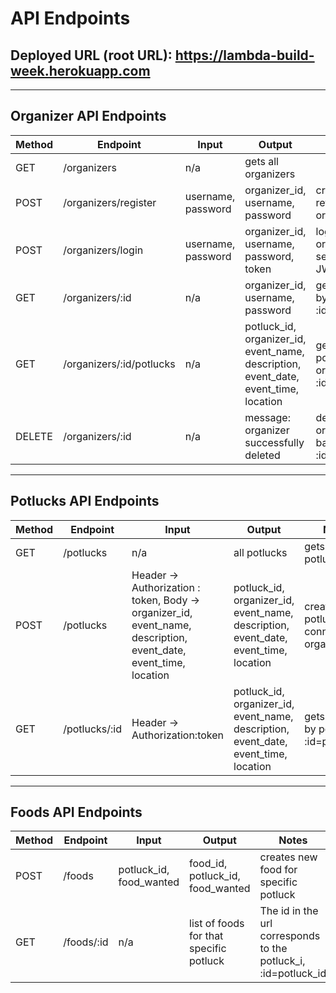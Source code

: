 # API Endpoints

## Deployed URL (root URL): https://lambda-build-week.herokuapp.com
---
## Organizer API Endpoints

|Method   | Endpoint      |Input    | Output  | Notes  |
|------   | -----------   | ------- | ------- | ------ |
|GET     | /organizers   | n/a     | gets all organizers|   |
|POST     | /organizers/register   | username, password    | organizer_id, username, password| creates and returns new organizer   |
|POST     | /organizers/login   | username, password    | organizer_id, username, password, token| logs in an organizer and sends back JWT token  |
|GET     | /organizers/:id   | n/a    | organizer_id, username, password| gets organizer by id, :id=organizer_id  |
|GET     | /organizers/:id/potlucks   | n/a    | potluck_id, organizer_id, event_name, description, event_date, event_time, location| gets all potlucks by organizer id, :id=organizer_id  |
|DELETE     | /organizers/:id   | n/a    | message: organizer successfully deleted | deletes an organizer based on id, :id=organizer_id  |

---

## Potlucks API Endpoints
|Method   | Endpoint      |Input    | Output  | Notes  |
|------   | -----------   | ------- | ------- | ------ |
|GET     | /potlucks   | n/a     | all potlucks| gets all potlucks   |
|POST     | /potlucks   | Header -> Authorization : token, Body -> organizer_id, event_name, description, event_date, event_time, location     |potluck_id, organizer_id, event_name, description, event_date, event_time, location| creates a potluck and connects to organizer   |
|GET     | /potlucks/:id   | Header -> Authorization:token     | potluck_id, organizer_id, event_name, description, event_date, event_time, location| gets potluck by potluck ID, :id=potluck_id   |

---

## Foods API Endpoints
|Method   | Endpoint      |Input    | Output  | Notes  |
|------   | -----------   | ------- | ------- | ------ |
|POST     | /foods   | potluck_id, food_wanted     |food_id, potluck_id, food_wanted | creates new food for specific potluck|
|GET     | /foods/:id   | n/a    |list of foods for that specific potluck| The id in the url corresponds to the potluck_i, :id=potluck_id  |




